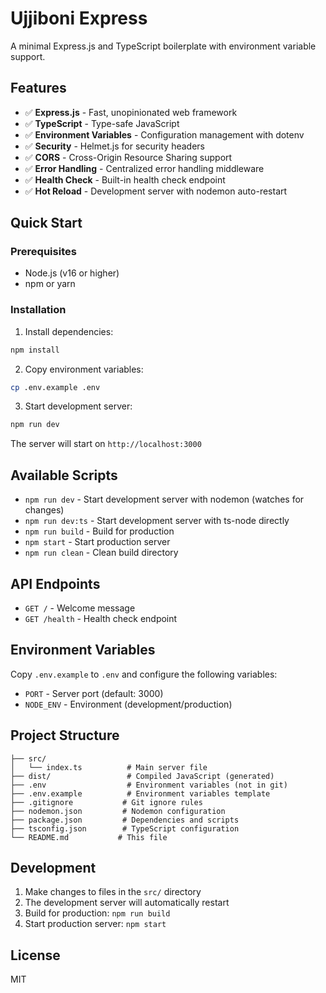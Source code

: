 # Ujjiboni Express

A minimal Express.js and TypeScript boilerplate with environment variable support.

## Features

- ✅ **Express.js** - Fast, unopinionated web framework
- ✅ **TypeScript** - Type-safe JavaScript
- ✅ **Environment Variables** - Configuration management with dotenv
- ✅ **Security** - Helmet.js for security headers
- ✅ **CORS** - Cross-Origin Resource Sharing support
- ✅ **Error Handling** - Centralized error handling middleware
- ✅ **Health Check** - Built-in health check endpoint
- ✅ **Hot Reload** - Development server with nodemon auto-restart

## Quick Start

### Prerequisites

- Node.js (v16 or higher)
- npm or yarn

### Installation

1. Install dependencies:
```bash
npm install
```

2. Copy environment variables:
```bash
cp .env.example .env
```

3. Start development server:
```bash
npm run dev
```

The server will start on `http://localhost:3000`

## Available Scripts

- `npm run dev` - Start development server with nodemon (watches for changes)
- `npm run dev:ts` - Start development server with ts-node directly
- `npm run build` - Build for production
- `npm start` - Start production server
- `npm run clean` - Clean build directory

## API Endpoints

- `GET /` - Welcome message
- `GET /health` - Health check endpoint

## Environment Variables

Copy `.env.example` to `.env` and configure the following variables:

- `PORT` - Server port (default: 3000)
- `NODE_ENV` - Environment (development/production)

## Project Structure

```
├── src/
│   └── index.ts          # Main server file
├── dist/                 # Compiled JavaScript (generated)
├── .env                  # Environment variables (not in git)
├── .env.example          # Environment variables template
├── .gitignore           # Git ignore rules
├── nodemon.json         # Nodemon configuration
├── package.json         # Dependencies and scripts
├── tsconfig.json        # TypeScript configuration
└── README.md           # This file
```

## Development

1. Make changes to files in the `src/` directory
2. The development server will automatically restart
3. Build for production: `npm run build`
4. Start production server: `npm start`

## License

MIT 